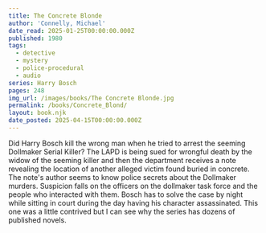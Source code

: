 ```yaml
---
title: The Concrete Blonde
author: 'Connelly, Michael'
date_read: 2025-01-25T00:00:00.000Z
published: 1980
tags:
  - detective
  - mystery
  - police-procedural
  - audio
series: Harry Bosch
pages: 248
img_url: /images/books/The Concrete Blonde.jpg
permalink: /books/Concrete_Blond/
layout: book.njk
date_posted: 2025-04-15T00:00:00.000Z
---
```

Did Harry Bosch kill the wrong man when he tried to arrest the seeming Dollmaker Serial Killer?  The LAPD is
being sued for wrongful death by the widow of the seeming killer and then the department receives a note
revealing the location of another alleged victim found buried in concrete.  The note's author seems to know
police secrets about the Dollmaker murders.  Suspicion falls on the officers on the dollmaker task
force and  the people who interacted with them.  Bosch has to solve the case by night while sitting in
court during the day having his character assassinated.
This one was a little contrived but I can see why the series has dozens of published novels.

